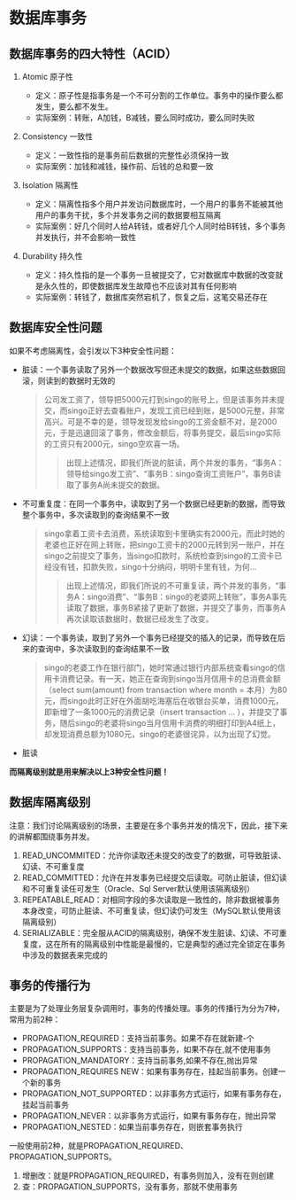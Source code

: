 # 数据库事务

## 数据库事务的四大特性（ACID）

1. Atomic 原子性
    - 定义：原子性是指事务是一个不可分割的工作单位。事务中的操作要么都发生，要么都不发生。
    - 实际案例：转账，A加钱，B减钱，要么同时成功，要么同时失败

2. Consistency 一致性
    - 定义：一致性指的是事务前后数据的完整性必须保持一致
    - 实际案例：加钱和减钱，操作前、后钱的总和要一致

3. Isolation 隔离性
    - 定义：隔离性指多个用户并发访问数据库时，一个用户的事务不能被其他用户的事务干扰，多个并发事务之间的数据要相互隔离
    - 实际案例：好几个同时人给A转钱，或者好几个人同时给B转钱，多个事务并发执行，并不会影响一致性

4. Durability 持久性
    - 定义：持久性指的是一个事务一旦被提交了，它对数据库中数据的改变就是永久性的，即使数据库发生故障也不应该对其有任何影响
    - 实际案例：转钱了，数据库突然宕机了，恢复之后，这笔交易还存在
    
## 数据库安全性问题

如果不考虑隔离性，会引发以下3种安全性问题：

- 脏读：一个事务读取了另外一个数据改写但还未提交的数据，如果这些数据回滚，则读到的数据时无效的
    > 公司发工资了，领导把5000元打到singo的账号上，但是该事务并未提交，而singo正好去查看账户，发现工资已经到账，是5000元整，非常高兴。可是不幸的是，领导发现发给singo的工资金额不对，是2000元，于是迅速回滚了事务，修改金额后，将事务提交，最后singo实际的工资只有2000元，singo空欢喜一场。
    >> 出现上述情况，即我们所说的脏读，两个并发的事务，“事务A：领导给singo发工资”、“事务B：singo查询工资账户”，事务B读取了事务A尚未提交的数据。
- 不可重复度：在同一个事务中，读取到了另一个数据已经更新的数据，而导致整个事务中，多次读取到的查询结果不一致
    > singo拿着工资卡去消费，系统读取到卡里确实有2000元，而此时她的老婆也正好在网上转账，把singo工资卡的2000元转到另一账户，并在singo之前提交了事务，当singo扣款时，系统检查到singo的工资卡已经没有钱，扣款失败，singo十分纳闷，明明卡里有钱，为何…
    >> 出现上述情况，即我们所说的不可重复读，两个并发的事务，“事务A：singo消费”、“事务B：singo的老婆网上转账”，事务A事先读取了数据，事务B紧接了更新了数据，并提交了事务，而事务A再次读取该数据时，数据已经发生了改变。
- 幻读：一个事务读，取到了另外一个事务已经提交的插入的记录，而导致在后来的查询中，多次读取到的查询结果不一致
    > singo的老婆工作在银行部门，她时常通过银行内部系统查看singo的信用卡消费记录。有一天，她正在查询到singo当月信用卡的总消费金额（select sum(amount) from transaction where month = 本月）为80元，而singo此时正好在外面胡吃海塞后在收银台买单，消费1000元，即新增了一条1000元的消费记录（insert transaction … ），并提交了事务，随后singo的老婆将singo当月信用卡消费的明细打印到A4纸上，却发现消费总额为1080元，singo的老婆很诧异，以为出现了幻觉。

- 脏读

**而隔离级别就是用来解决以上3种安全性问题！**

## 数据库隔离级别

注意：我们讨论隔离级别的场景，主要是在多个事务并发的情况下，因此，接下来的讲解都围绕事务并发。

1. READ_UNCOMMITED：允许你读取还未提交的改变了的数据，可导致脏读、幻读、不可重复度
2. READ_COMMITTED：允许在并发事务已经提交后读取。可防止脏读，但幻读和不可重复读任可发生（Oracle、Sql Server默认使用该隔离级别）
3. REPEATABLE_READ：对相同字段的多次读取是一致性的，除非数据被事务本身改变，可防止脏读、不可重复读，但幻读仍可发生（MySQL默认使用该隔离级别）
4. SERIALIZABLE：完全服从ACID的隔离级别，确保不发生脏读、幻读、不可重复度，这在所有的隔离级别中性能是最慢的，它是典型的通过完全锁定在事务中涉及的数据表来完成的

## 事务的传播行为

主要是为了处理业务层复杂调用时，事务的传播处理。事务的传播行为分为7种，常用为前2种：

- PROPAGATION_REQUIRED：支持当前事务。如果不存在就新建-个
- PROPAGATION_SUPPORTS：支持当前事务，如果不存在,就不使用事务
- PROPAGATION_MANDATORY：支持当前事务,如果不存在,抛出异常
- PROPAGATION_REQUIRES NEW：如果有事务存在，挂起当前事务。创建一个新的事务
- PROPAGATION_NOT_SUPPORTED：以非事务方式运行，如果有事务存在，挂起当前事务
- PROPAGATION_NEVER：以非事务方式运行，如果有事务存在，抛出异常
- PROPAGATION_NESTED：如果当前事务存在，则嵌套事务执行

一般使用前2种，就是PROPAGATION_REQUIRED、PROPAGATION_SUPPORTS。
1. 增删改：就是PROPAGATION_REQUIRED，有事务则加入，没有在则创建
2. 查：PROPAGATION_SUPPORTS，没有事务，那就不使用事务
